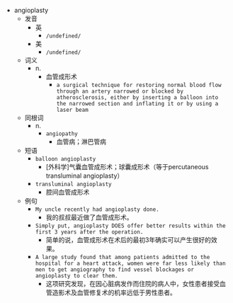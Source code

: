 - angioplasty
  - 发音
    - 英
      - `/undefined/`
    - 美
      - `/undefined/`
  - 词义
    - n.
      - 血管成形术
        - `a surgical technique for restoring normal blood flow through an artery narrowed or blocked by atherosclerosis, either by inserting a balloon into the narrowed section and inflating it or by using a laser beam `
  - 同根词
    - n.
      - `angiopathy`
        - 血管病；淋巴管病
  - 短语
    - `balloon angioplasty`
      - [外科学]气囊血管成形术；球囊成形术（等于percutaneous transluminal angioplasty） 
    - `transluminal angioplasty`
      - 腔间血管成形术 
  - 例句
    - `My uncle recently had angioplasty done.`
      - 我的叔叔最近做了血管成形术。
    - `Simply put, angioplasty DOES offer better results within the first 3 years after the operation.`
      - 简单的说，血管成形术在术后的最初3年确实可以产生很好的效果。
    - `A large study found that among patients admitted to the hospital for a heart attack, women were far less likely than men to get angiography to find vessel blockages or angioplasty to clear them.`
      - 这项研究发现，在因心脏病发作而住院的病人中，女性患者接受血管造影术及血管修复术的机率远低于男性患者。

